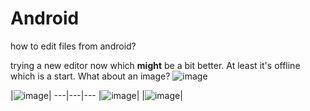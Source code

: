 # Android
how to edit files from android?

trying a new editor now which **might** be a bit better.  At least it's offline which is a start.
What about an image? 
![image](file:///storage/emulated/0/Git/daemonictrolley.github.io/assets/20170410_111022-1600x900.jpg)





|![image](file:///storage/emulated/0/Git/daemonictrolley.github.io/assets/20170410_111347-1600x900.jpg)|
---|---|---
|![image](file:///storage/emulated/0/Git/daemonictrolley.github.io/assets/20170410_111210-1600x900.jpg)|
|![image](file:///storage/emulated/0/Git/daemonictrolley.github.io/assets/20170410_072708-1600x546.jpg)|




